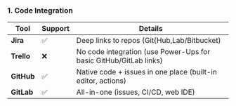 ### 1. Code Integration
| Tool    | Support | Details |
|---------|---------|---------|
| **Jira** | ✅ | Deep links to repos (Git{Hub,Lab/Bitbucket) |
| **Trello** | ❌ | No code integration (use Power-Ups for basic GitHub/GitLab links) |
| **GitHub** | ✅ | Native code + issues in one place (built-in editor, actions) |
| **GitLab** | ✅ | All-in-one (issues, CI/CD, web IDE) |


